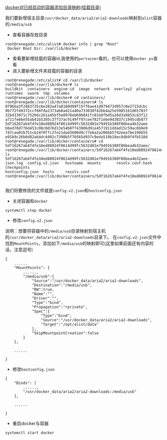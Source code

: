 [docker对已经启动的容器添加目录映射(挂载目录)](https://blog.csdn.net/qq_39198749/article/details/127731024)



我们要新增宿主目录`/usr/docker_data/aria2/aria2-downloads`映射到`alist`容器的`/media/usb`

*   查看容器存放目录

```shell
root@renegade:/etc/alist# docker info | grep "Root"
 Docker Root Dir: /var/lib/docker
```

*   查看要新增挂载的容器id,我使用的`portainer`看的，也可以使用`docker ps`查看
*   进入要新增文件夹挂载的容器的目录

```shell
root@renegade:/etc/alist# cd /var/lib/docker
root@renegade:/var/lib/docker# ls
buildkit  containers  engine-id  image  network  overlay2  plugins  runtimes  swarm  tmp  volumes
root@renegade:/var/lib/docker# cd containers/
root@renegade:/var/lib/docker/containers# ls
0796ba3f2483735c6e382a47a8180d99f15ff6ae41d979473d957c0e2715dcbc  9b772f49372ccf68fda2373ab8ad21a40a733030f42bb4a25e5985161d657037
32bd13071c7520dc2b1a45bf5e0978eb69b041fc83a9fbd5a26d3a9853cd3f12  a711fe66e55ab41b5205c37f37ac9149ff97cee782f1ebe9d3837c1945cdb877
5df16267ab4f4fe10ed88924f8614d99fc5632d01e79491b380f86bea4b32aee  bbed78d776d453c00c0d76d13e54b0ff4380bd91e4571911ddad15c59ac6b0e9
747caa01b751cb24f0ffc2fe21dad3600d9c77e6a2a206bb5742eea7be198b55  e91b9c26b6d82ab4dc4401c7398b5f76565d937c9eda519b18ec8db9f4fb518d
root@renegade:/var/lib/docker/containers# cd 5df16267ab4f4fe10ed88924f8614d99fc5632d01e79491b380f86bea4b32aee/
root@renegade:/var/lib/docker/containers/5df16267ab4f4fe10ed88924f8614d99fc5632d01e79491b380f86bea4b32aee# ls
5df16267ab4f4fe10ed88924f8614d99fc5632d01e79491b380f86bea4b32aee-json.log  config.v2.json   hostname  mounts       resolv.conf.hash
checkpoints                                                                hostconfig.json  hosts     resolv.conf
root@renegade:/var/lib/docker/containers/5df16267ab4f4fe10ed88924f8614d99fc5632d01e79491b380f86bea4b32aee#


```

我们将要修改的文件就是`config.v2.json`和`hostconfig.json`

*   关闭容器和`docker`

```shell
systemctl stop docker
```

*   修改`config.v2.json`

说明：想要将容器中的`/media/usb`目录映射到宿主机的`/usr/docker_data/aria2/aria2-downloads`目录下。
在`config.v2.json`文件中找到`MountPoints`，添加如下`/media/usb`的映射即可(这里如果前面还有内容的话，注意逗号)

```shell
{
    ......
	"MountPoints": {
		......,
        "/media/usb":{
            "Source":"/usr/docker_data/aria2/aria2-downloads",
            "Destination":"/media/usb",
            "RW":true,
            "Name":"",
            "Driver":"",
            "Type":"bind",
            "Propagation":"rprivate",
            "Spec":{
                "Type":"bind",
                "Source":"/usr/docker_data/aria2/aria2-downloads",
                "Target":"/opt/alist/data"
            },
            "SkipMountpointCreation":false
		}
	},
	
	......
	
}
```

*   修改`hostconfig.json`

```shell
{
	"Binds": [
		......,
		"/usr/docker_data/aria2/aria2-downloads:/media/usb"
	],
	
	......
	
}
```

*   重启docker与容器

```shell
systemctl start docker
```

